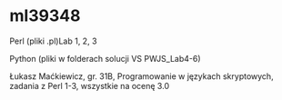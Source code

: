 # ml39348
Perl (pliki .pl)Lab 1, 2, 3

Python (pliki w folderach solucji VS PWJS_Lab4-6)

Łukasz Maćkiewicz, gr. 31B, Programowanie w językach skryptowych, zadania z Perl 1-3, wszystkie na ocenę 3.0

